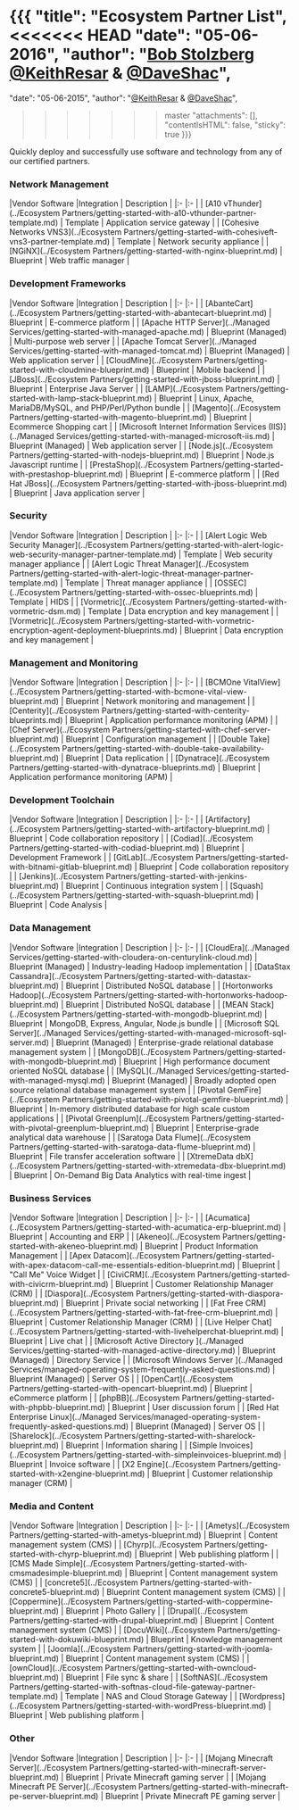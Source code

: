 {{{
  "title": "Ecosystem Partner List",
<<<<<<< HEAD
  "date": "05-06-2016",
  "author": "<a href='https://www.linkedin.com/in/bstolzberg'>Bob Stolzberg</a> <a href='https://twitter.com/KeithResar'>@KeithResar</a> &amp; <a href='https://twitter.com/DaveShac'>@DaveShac</a>",
=======
  "date": "05-06-2015",
  "author": "<a href='https://twitter.com/KeithResar'>@KeithResar</a> &amp; <a href='https://twitter.com/DaveShac'>@DaveShac</a>",
>>>>>>> master
  "attachments": [],
  "contentIsHTML": false,
  "sticky": true
}}}


<!-- Categories coming soon - add as partners matching them come onboard.

### Cloud Storage
### Data Protection
### Analytics
### Data Management
### Development Toolchain
### Analytics

-->


Quickly deploy and successfully use software and technology from any of our certified partners.

### Network Management

|Vendor Software  	|Integration    | Description   	|
|:-	|:-	|
| [A10 vThunder](../Ecosystem Partners/getting-started-with-a10-vthunder-partner-template.md)   	| Template    | Application service gateway    |
| [Cohesive Networks VNS3](../Ecosystem Partners/getting-started-with-cohesiveft-vns3-partner-template.md)   	| Template    | Network security appliance    |
| [NGiNX](../Ecosystem Partners/getting-started-with-nginx-blueprint.md)   	| Blueprint    | Web traffic manager    |


### Development Frameworks

|Vendor Software  	|Integration    | Description   	|
|:-	|:-	|
| [AbanteCart](../Ecosystem Partners/getting-started-with-abantecart-blueprint.md)   	| Blueprint   | E-commerce platform    |
| [Apache HTTP Server](../Managed Services/getting-started-with-managed-apache.md)   	| Blueprint (Managed)   | Multi-purpose web server    |
| [Apache Tomcat Server](../Managed Services/getting-started-with-managed-tomcat.md)   	| Blueprint (Managed)   | Web application server    |
| [CloudMine](../Ecosystem Partners/getting-started-with-cloudmine-blueprint.md)   	| Blueprint    | Mobile backend    |
| [JBoss](../Ecosystem Partners/getting-started-with-jboss-blueprint.md)   	| Blueprint    | Enterprise Java Server    |
| [LAMP](../Ecosystem Partners/getting-started-with-lamp-stack-blueprint.md)   	| Blueprint    | Linux, Apache, MariaDB/MySQL, and PHP/Perl/Python bundle    |
| [Magento](../Ecosystem Partners/getting-started-with-magento-blueprint.md)   	| Blueprint    | Ecommerce Shopping cart    |
| [Microsoft Internet Information Services (IIS)](../Managed Services/getting-started-with-managed-microsoft-iis.md)   	| Blueprint (Managed)   | Web application server    |
| [Node.js](../Ecosystem Partners/getting-started-with-nodejs-blueprint.md)   	| Blueprint    | Node.js Javascript runtime    |
| [PrestaShop](../Ecosystem Partners/getting-started-with-prestashop-blueprint.md)   	| Blueprint    | E-commerce platform    |
| [Red Hat JBoss](../Ecosystem Partners/getting-started-with-jboss-blueprint.md)   	| Blueprint    | Java application server    |


### Security

|Vendor Software  	|Integration    | Description   	|
|:-	|:-	|
| [Alert Logic Web Security Manager](../Ecosystem Partners/getting-started-with-alert-logic-web-security-manager-partner-template.md)   	| Template    | Web security manager appliance    |
| [Alert Logic Threat Manager](../Ecosystem Partners/getting-started-with-alert-logic-threat-manager-partner-template.md)   	| Template    | Threat manager appliance    |
| [OSSEC](../Ecosystem Partners/getting-started-with-ossec-blueprints.md)   	| Template    | HIDS    |
| [Vormetric](../Ecosystem Partners/getting-started-with-vormetric-dsm.md)   	| Template    | Data encryption and key management    |
| [Vormetric](../Ecosystem Partners/getting-started-with-vormetric-encryption-agent-deployment-blueprints.md)   	| Blueprint    | Data encryption and key management    |


### Management and Monitoring

|Vendor Software  	|Integration    | Description   	|
|:-	|:-	|
| [BCMOne VitalView](../Ecosystem Partners/getting-started-with-bcmone-vital-view-blueprint.md)   	| Blueprint    | Network monitoring and management    |
| [Centerity](../Ecosystem Partners/getting-started-with-centerity-blueprints.md)   	| Blueprint    | Application performance monitoring (APM)    |
| [Chef Server](../Ecosystem Partners/getting-started-with-chef-server-blueprint.md)   	| Blueprint    | Configuration management    |
| [Double Take](../Ecosystem Partners/getting-started-with-double-take-availability-blueprint.md)   	| Blueprint    | Data replication    |
| [Dynatrace](../Ecosystem Partners/getting-started-with-dynatrace-blueprints.md)   	| Blueprint    | Application performance monitoring (APM)    |


### Development Toolchain

|Vendor Software  	|Integration    | Description   	|
|:-	|:-	|
| [Artifactory](../Ecosystem Partners/getting-started-with-artifactory-blueprint.md)   	| Blueprint    | Code collaboration repository    |
| [Codiad](../Ecosystem Partners/getting-started-with-codiad-blueprint.md)   	| Blueprint    | Development Framework    |
| [GitLab](../Ecosystem Partners/getting-started-with-bitnami-gitlab-blueprint.md)   	| Blueprint    | Code collaboration repository    |
| [Jenkins](../Ecosystem Partners/getting-started-with-jenkins-blueprint.md)   	| Blueprint    | Continuous integration system    |
| [Squash](../Ecosystem Partners/getting-started-with-squash-blueprint.md)   	| Blueprint    | Code Analysis    |


### Data Management

|Vendor Software  	|Integration    | Description   	|
|:-	|:-	|
| [CloudEra](../Managed Services/getting-started-with-cloudera-on-centurylink-cloud.md)   	| Blueprint (Managed)   | Industry-leading Hadoop implementation    |
| [DataStax Cassandra](../Ecosystem Partners/getting-started-with-datastax-blueprint.md)   	| Blueprint    | Distributed NoSQL database    |
| [Hortonworks Hadoop](../Ecosystem Partners/getting-started-with-hortonworks-hadoop-blueprint.md)   	| Blueprint    | Distributed NoSQL database    |
| [MEAN Stack](../Ecosystem Partners/getting-started-with-mongodb-blueprint.md)   	| Blueprint    | MongoDB, Express, Angular, Node.js bundle    |
| [Microsoft SQL Server](../Managed Services/getting-started-with-managed-microsoft-sql-server.md)   	| Blueprint (Managed)   | Enterprise-grade relational database management system   |
| [MongoDB](../Ecosystem Partners/getting-started-with-mongodb-blueprint.md)   	| Blueprint    | High performance document oriented NoSQL database    |
| [MySQL](../Managed Services/getting-started-with-managed-mysql.md)   	| Blueprint (Managed)   | Broadly adopted open source relational database management system   |
| [Pivotal GemFire](../Ecosystem Partners/getting-started-with-pivotal-gemfire-blueprint.md)   	| Blueprint    | In-memory distributed database for high scale custom applications    |
| [Pivotal Greenplum](../Ecosystem Partners/getting-started-with-pivotal-greenplum-blueprint.md)   	| Blueprint    | Enterprise-grade analytical data warehouse    |
| [Saratoga Data Flume](../Ecosystem Partners/getting-started-with-saratoga-data-flume-blueprint.md)   	| Blueprint    | File transfer acceleration software    |
| [XtremeData dbX](../Ecosystem Partners/getting-started-with-xtremedata-dbx-blueprint.md)   	| Blueprint    | On-Demand Big Data Analytics with real-time ingest    |

### Business Services

|Vendor Software  	|Integration    | Description   	|
|:-	|:-	|
| [Acumatica](../Ecosystem Partners/getting-started-with-acumatica-erp-blueprint.md)   	| Blueprint    | Accounting and ERP    |
| [Akeneo](../Ecosystem Partners/getting-started-with-akeneo-blueprint.md)   	| Blueprint    | Product Information Management    |
| [Apex Datacom](../Ecosystem Partners/getting-started-with-apex-datacom-call-me-essentials-edition-blueprint.md)   	| Blueprint    | "Call Me" Voice Widget    |
| [CiviCRM](../Ecosystem Partners/getting-started-with-civicrm-blueprint.md)   	| Blueprint    | Customer Relationship Manager (CRM)    |
| [Diaspora](../Ecosystem Partners/getting-started-with-diaspora-blueprint.md)   	| Blueprint    | Private social networking    |
| [Fat Free CRM](../Ecosystem Partners/getting-started-with-fat-free-crm-blueprint.md)   	| Blueprint    | Customer Relationship Manager (CRM)    |
| [Live Helper Chat](../Ecosystem Partners/getting-started-with-livehelperchat-blueprint.md)   	| Blueprint    | Live chat    |
| [Microsoft Active Directory ](../Managed Services/getting-started-with-managed-active-directory.md)  	| Blueprint (Managed)   | Directory Service     |
| [Microsoft Windows Server ](../Managed Services/managed-operating-system-frequently-asked-questions.md)  	| Blueprint (Managed)   | Server OS     |
| [OpenCart](../Ecosystem Partners/getting-started-with-opencart-blueprint.md)  	| Blueprint   | eCommerce platform     |
| [phpBB](../Ecosystem Partners/getting-started-with-phpbb-blueprint.md)  	| Blueprint   | User discussion forum     |
| [Red Hat Enterprise Linux](../Managed Services/managed-operating-system-frequently-asked-questions.md)  	| Blueprint (Managed)   | Server OS     |
| [Sharelock](../Ecosystem Partners/getting-started-with-sharelock-blueprint.md)  	| Blueprint   | Information sharing     |
| [Simple Invoices](../Ecosystem Partners/getting-started-with-simpleinvoices-blueprint.md)  	| Blueprint   | Invoice software     |
| [X2 Engine](../Ecosystem Partners/getting-started-with-x2engine-blueprint.md)  	| Blueprint   | Customer relationship manager (CRM)     |


### Media and Content

|Vendor Software  	|Integration    | Description   	|
|:-	|:-	|
| [Ametys](../Ecosystem Partners/getting-started-with-ametys-blueprint.md)   	| Blueprint    | Content management system (CMS)    |
| [Chyrp](../Ecosystem Partners/getting-started-with-chyrp-blueprint.md)   	| Blueprint    | Web publishing platform    |
| [CMS Made Simple](../Ecosystem Partners/getting-started-with-cmsmadesimple-blueprint.md)   	| Blueprint    | Content management system (CMS)    |
| [concrete5](../Ecosystem Partners/getting-started-with-concrete5-blueprint.md)   	| Blueprint    Content management system (CMS)    |
| [Coppermine](../Ecosystem Partners/getting-started-with-coppermine-blueprint.md)   	| Blueprint    | Photo Gallery    |
| [Drupal](../Ecosystem Partners/getting-started-with-drupal-blueprint.md)   	| Blueprint    | Content management system (CMS)    |
| [DocuWiki](../Ecosystem Partners/getting-started-with-dokuwiki-blueprint.md)   	| Blueprint    | Knowledge management system    |
| [Joomla](../Ecosystem Partners/getting-started-with-joomla-blueprint.md)   	| Blueprint    | Content management system (CMS)    |
| [ownCloud](../Ecosystem Partners/getting-started-with-owncloud-blueprint.md)   	| Blueprint    | File sync & share   |
| [SoftNAS](../Ecosystem Partners/getting-started-with-softnas-cloud-file-gateway-partner-template.md)   	| Template    | NAS and Cloud Storage Gateway   |
| [Wordpress](../Ecosystem Partners/getting-started-with-wordPress-blueprint.md)   	| Blueprint    | Web publishing platform   |

### Other

|Vendor Software  	|Integration    | Description   	|
|:-	|:-	|
| [Mojang Minecraft Server](../Ecosystem Partners/getting-started-with-minecraft-server-blueprint.md)   	| Blueprint    | Private Minecraft gaming server    |
| [Mojang Minecraft PE Server](../Ecosystem Partners/getting-started-with-minecraft-pe-server-blueprint.md)   	| Blueprint    | Private Minecraft PE gaming server    |
